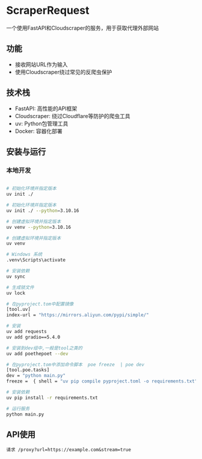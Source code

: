 # ScraperRequest

一个使用FastAPI和Cloudscraper的服务，用于获取代理外部网站

## 功能

- 接收网站URL作为输入
- 使用Cloudscraper绕过常见的反爬虫保护


## 技术栈

- FastAPI: 高性能的API框架
- Cloudscraper: 绕过Cloudflare等防护的爬虫工具
- uv: Python包管理工具
- Docker: 容器化部署

## 安装与运行


### 本地开发

```bash

# 初始化环境并指定版本
uv init ./

# 初始化环境并指定版本
uv init ./ --python=3.10.16

# 创建虚拟环境并指定版本
uv venv --python=3.10.16

# 创建虚拟环境并指定版本
uv venv 

# Windows 系统
.venv\Scripts\activate

# 安装依赖
uv sync 

# 生成锁文件
uv lock

# 在pyproject.tom中配置镜像
[tool.uv]
index-url = "https://mirrors.aliyun.com/pypi/simple/"

# 安装
uv add requests
uv add gradio==5.4.0

# 安装到dev组中,一般是tool之类的
uv add poethepoet --dev    

# 在pyproject.tom中添加命令脚本  poe freeze  | poe dev 
[tool.poe.tasks]
dev = "python main.py"
freeze =  { shell = "uv pip compile pyproject.toml -o requirements.txt" }

# 安装依赖
uv pip install -r requirements.txt

# 运行服务
python main.py
```

## API使用

```
请求 /proxy?url=https://example.com&stream=true
```

